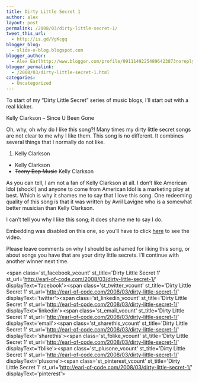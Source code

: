 ```yaml
---
title: Dirty Little Secret 1
author: alex
layout: post
permalink: /2008/03/dirty-little-secret-1/
tweet_this_url:
  - http://is.gd/VgKcgq
blogger_blog:
  - slide-o-blog.blogspot.com
blogger_author:
  - Alex Earlhttp://www.blogger.com/profile/09111492254896423873noreply@blogger.com
blogger_permalink:
  - /2008/03/dirty-little-secret-1.html
categories:
  - Uncategorized
---
```

To start of my &#8220;Dirty Little Secret&#8221; series of music blogs, I&#8217;ll start out with a real kicker. 

Kelly Clarkson &#8211; Since U Been Gone

Oh, why, oh why do I like this song?! Many times my dirty little secret songs are not clear to me why I like them. This song is no different. It combines several things that I normally do not like. 

  1. Kelly Clarkson
  * Kelly Clarkson
  * <span style="text-decoration: line-through;">Teeny Bop Music</span> Kelly Clarkson
</ol> 

As you can tell, I am not a fan of Kelly Clarkson at all. I don&#8217;t like American Idol (shock!) and anyone to come from American Idol is a marketing ploy at best. Which is why it shames me to say that I love this song. One redeeming quality of this song is that it was written by Avril Lavigne who is a somewhat better musician than Kelly Clarkson.

I can&#8217;t tell you why I like this song; it does shame me to say I do.

Embedding was disabled on this one, so you&#8217;ll have to click [here][1] to see the video.

Please leave comments on why I should be ashamed for liking this song, or about songs you have that are your dirty little secrets. I&#8217;ll continue with another winner next time.

<span class='st\_facebook\_vcount' st\_title='Dirty Little Secret 1' st\_url='http://earl-of-code.com/2008/03/dirty-little-secret-1/' displayText='facebook'></span><span class='st\_twitter\_vcount' st\_title='Dirty Little Secret 1' st\_url='http://earl-of-code.com/2008/03/dirty-little-secret-1/' displayText='twitter'></span><span class='st\_linkedin\_vcount' st\_title='Dirty Little Secret 1' st\_url='http://earl-of-code.com/2008/03/dirty-little-secret-1/' displayText='linkedin'></span><span class='st\_email\_vcount' st\_title='Dirty Little Secret 1' st\_url='http://earl-of-code.com/2008/03/dirty-little-secret-1/' displayText='email'></span><span class='st\_sharethis\_vcount' st\_title='Dirty Little Secret 1' st\_url='http://earl-of-code.com/2008/03/dirty-little-secret-1/' displayText='sharethis'></span><span class='st\_fblike\_vcount' st\_title='Dirty Little Secret 1' st\_url='http://earl-of-code.com/2008/03/dirty-little-secret-1/' displayText='fblike'></span><span class='st\_plusone\_vcount' st\_title='Dirty Little Secret 1' st\_url='http://earl-of-code.com/2008/03/dirty-little-secret-1/' displayText='plusone'></span><span class='st\_pinterest\_vcount' st\_title='Dirty Little Secret 1' st\_url='http://earl-of-code.com/2008/03/dirty-little-secret-1/' displayText='pinterest'></span>

 [1]: http://youtube.com/watch?v=4oDmoRoPwTo